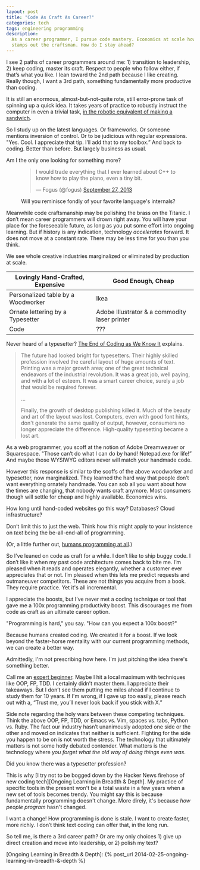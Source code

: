 ```yaml
---
layout: post
title: "Code As Craft As Career?"
categories: tech
tags: engineering programming
description:
  As a career programmer, I pursue code mastery. Economics at scale however
  stamps out the craftsman. How do I stay ahead?
---
```


I see 2 paths of career programmers around me: 1) transition to leadership, 2)
keep coding, master its craft. Respect to people who follow either, if that’s
what you like. I lean toward the 2nd path because I like creating. Really
though, I want a 3rd path, something fundamentally more productive than coding.

It is still an enormous, almost-but-not-quite rote, still error-prone task of
spinning up a quick idea. It takes years of practice to robustly instruct the
computer in even a trivial task, [in the robotic equivalent of making a
sandwich][Imperative thinking and the making of
sandwiches].

So I study up on the latest languages. Or frameworks. Or someone mentions
inversion of control. Or to be judicious with regular expressions. "Yes. Cool.
I appreciate that tip. I’ll add that to my toolbox.” And back to coding. Better
than before. But largely business as usual.

Am I the only one looking for something more?

<figure>
  <blockquote class="twitter-tweet" lang="en"><p>I would trade everything that I ever learned about C++ to know how to play the piano, even a tiny bit.</p>&mdash; Fogus (@fogus) <a href="https://twitter.com/fogus/statuses/383661140439363584">September 27, 2013</a></blockquote>
  <script async src="//platform.twitter.com/widgets.js" charset="utf-8"></script>
  <figcaption>Will you reminisce fondly of your favorite language's internals?</figcaption>
</figure>

Meanwhile code craftsmanship may be polishing the brass on the Titanic. I don’t
mean career programmers will drown right away. You will have your place for the
foreseeable future, as long as you put some effort into ongoing learning. But
if history is any indication, technology _accelerates_ forward. It does not
move at a constant rate. There may be less time for you than you think.

We see whole creative industries marginalized or eliminated by production at
scale.

<table class='text-center'>
  <thead>
    <tr class='bg-gray-700'>
      <th class='border-b border-gray-500 px-4 py-2'>
        Lovingly Hand-Crafted, Expensive
      </th>
      <th class='border-b border-gray-500 border-l px-4 py-2'>
        Good Enough, Cheap
      </th>
    </tr>
  </thead>
  <tbody>
    <tr>
      <td class='border-b border-gray-500 px-4 py-2'>
        Personalized table by a Woodworker
      </td>
      <td class='border-b border-gray-500 border-l px-4 py-2'>
        Ikea
      </td>
    </tr>
    <tr>
      <td class='border-b border-gray-500 px-4 py-2'>
        Ornate lettering by a Typesetter
      </td>
      <td class='border-b border-gray-500 border-l px-4 py-2'>
        Adobe Illustrator &amp; a commodity laser printer
      </td>
    </tr>
    <tr>
      <td class='border-gray-500 px-4 py-2'>
        Code
      </td>
      <td class='border-gray-500 border-l px-4 py-2'>
        ???
      </td>
    </tr>
  </tbody>
</table>

Never heard of a typesetter? [The End of Coding as We Know It] explains.

> The future had looked bright for typesetters. Their highly skilled profession
> involved the careful layout of huge amounts of text. Printing was a major
> growth area; one of the great technical endeavors of the industrial
> revolution. It was a great job, well paying, and with a lot of esteem. It was
> a smart career choice, surely a job that would be required forever.
>
> ...
>
> Finally, the growth of desktop publishing killed it. Much of the beauty and
> art of the layout was lost. Computers, even with good font hints, don't
> generate the same quality of output, however, consumers no longer appreciate
> the difference. High-quality typesetting became a lost art.

As a web programmer, you scoff at the notion of Adobe Dreamweaver or
Squarespace. "Those can’t do what I can do by hand! Notepad.exe for life!” And
maybe those WYSIWYG editors never will match your handmade code.

However this response is similar to the scoffs of the above woodworker and
typesetter, now marginalized. They learned the hard way that people don’t want
everything ornately handmade. You can sob all you want about how the times are
changing, that nobody wants craft anymore. Most consumers though will settle
for cheap and highly available. Economics wins.

How long until hand-coded websites go this way? Databases? Cloud
infrastructure?

Don’t limit this to just the web. Think how this might apply to your insistence
on _text_ being the be-all-end-all of programming.

(Or, a little further out, [humans programming at all][Humans Need Not Apply].)

So I’ve leaned on code as craft for a while. I don’t like to ship buggy code. I
don’t like it when my past code architecture comes back to bite me. I’m pleased
when it reads and operates elegantly, whether a customer ever appreciates that
or not. I’m pleased when this lets me predict requests and outmaneuver
competitors. These are not things you acquire from a book. They require
practice. Yet it's all incremental.

I appreciate the boosts, but I’ve never met a coding technique or tool that
gave me a 100x programming productivity boost. This discourages me from code as
craft as an ultimate career option.

"Programming is hard," you say. "How can you expect a 100x boost?"

Because humans created coding. We created it for a boost. If we look beyond the
faster-horse mentality with our current programming methods, we can create a
better way.

Admittedly, I'm not prescribing how here. I'm just pitching the idea there's
something better.

Call me an [expert beginner][How Developers Stop Learning: Rise of the Expert
Beginner]. Maybe I hit a local maximum with techniques like OOP, FP, TDD. I
certainly didn’t master them. I appreciate their takeaways. But I don’t see
them putting me miles ahead if I continue to study them for 10 years. If I'm
wrong, if I gave up too easily, please reach out with a, “Trust me, you’ll
never look back if you stick with X.”

Side note regarding the holy wars between these competing techniques. Think the
above OOP, FP, TDD, or Emacs vs. Vim, spaces vs. tabs, Python vs. Ruby. The
fact our industry hasn’t unanimously adopted one side or the other and moved on
indicates that neither is sufficient. Fighting for the side you happen to be on
is not worth the stress. The technology that ultimately matters is not some
hotly debated contender. What matters is the technology where _you forget what
the old way of doing things even was_.

Did you know there was a typesetter profession?

This is why [I try not to be bogged down by the Hacker News firehose of new
coding tech][Ongoing Learning in Breadth & Depth]. My practice of specific tools
in the present won't be a total waste in a few years when a new set of tools
becomes trendy. You might say this is because fundamentally programming doesn't
change. More direly, it's because _how people program_ hasn't changed.

I want a change! How programming is done is stale. I want to create faster,
more richly. I don’t think text coding can offer that, in the long run.

So tell me, is there a 3rd career path? Or are my only choices 1) give up
direct creation and move into leadership, or 2) polish my text?

[Imperative thinking and the making of sandwiches]: http://www.lighttable.com/2014/07/18/imperative-thinking/
[The End of Coding as We Know It]: http://theprogrammersparadox.blogspot.ca/2009/04/end-of-coding-as-we-know-it.html
[Humans Need Not Apply]: https://www.youtube.com/watch?v=7Pq-S557XQU
[How Developers Stop Learning: Rise of the Expert Beginner]: http://www.daedtech.com/how-developers-stop-learning-rise-of-the-expert-beginner
[Ongoing Learning in Breadth & Depth]: {% post_url 2014-02-25-ongoing-learning-in-breadth-&-depth %}
